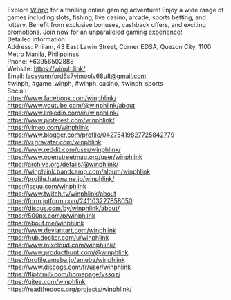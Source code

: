 Explore <a href="https://winph.link/">Winph</a> for a thrilling online gaming adventure! Enjoy a wide range of games including slots, fishing, live casino, arcade, sports betting, and lottery. Benefit from exclusive bonuses, cashback offers, and exciting promotions. Join now for an unparalleled gaming experience!<br>
Detailed information:<br>
Address: Philam, 43 East Lawin Street, Corner EDSA, Quezon City, 1100 Metro Manila, Philippines<br>
Phone: +63956502888<br>
Website: <a href="https://winph.link/">https://winph.link/</a><br>
Email: laceyannford6s7yimoolv68u8@gmail.com<br>
#winph, #game_winph, #winph_casino, #winph_sports<br>
Social: <br>
<a href="https://www.facebook.com/winphlink/">https://www.facebook.com/winphlink/</a><br>
<a href="https://www.youtube.com/@winphlink/about">https://www.youtube.com/@winphlink/about</a><br>
<a href="https://www.linkedin.com/in/winphlink/">https://www.linkedin.com/in/winphlink/</a><br>
<a href="https://www.pinterest.com/winphlink/">https://www.pinterest.com/winphlink/</a><br>
<a href="https://vimeo.com/winphlink">https://vimeo.com/winphlink</a><br>
<a href="https://www.blogger.com/profile/04275419827725842779">https://www.blogger.com/profile/04275419827725842779</a><br>
<a href="https://vi.gravatar.com/winphlink">https://vi.gravatar.com/winphlink</a><br>
<a href="https://www.reddit.com/user/winphlink/">https://www.reddit.com/user/winphlink/</a><br>
<a href="https://www.openstreetmap.org/user/winphlink">https://www.openstreetmap.org/user/winphlink</a><br>
<a href="https://archive.org/details/@winphlink/">https://archive.org/details/@winphlink/</a><br>
<a href="https://winphlink.bandcamp.com/album/winphlink">https://winphlink.bandcamp.com/album/winphlink</a><br>
<a href="https://profile.hatena.ne.jp/winphlink/">https://profile.hatena.ne.jp/winphlink/</a><br>
<a href="https://issuu.com/winphlink">https://issuu.com/winphlink</a><br>
<a href="https://www.twitch.tv/winphlink/about">https://www.twitch.tv/winphlink/about</a><br>
<a href="https://form.jotform.com/241103227858050">https://form.jotform.com/241103227858050</a><br>
<a href="https://disqus.com/by/winphlink/about/">https://disqus.com/by/winphlink/about/</a><br>
<a href="https://500px.com/p/winphlink">https://500px.com/p/winphlink</a><br>
<a href="https://about.me/winphlink">https://about.me/winphlink</a><br>
<a href="https://www.deviantart.com/winphlink">https://www.deviantart.com/winphlink</a><br>
<a href="https://hub.docker.com/u/winphlink">https://hub.docker.com/u/winphlink</a><br>
<a href="https://www.mixcloud.com/winphlink/">https://www.mixcloud.com/winphlink/</a><br>
<a href="https://www.producthunt.com/@winphlink">https://www.producthunt.com/@winphlink</a><br>
<a href="https://profile.ameba.jp/ameba/winphlink">https://profile.ameba.jp/ameba/winphlink</a><br>
<a href="https://www.discogs.com/fr/user/winphlink">https://www.discogs.com/fr/user/winphlink</a><br>
<a href="https://fliphtml5.com/homepage/yssqz/">https://fliphtml5.com/homepage/yssqz/</a><br>
<a href="https://gitee.com/winphlink">https://gitee.com/winphlink</a><br>
<a href="https://readthedocs.org/projects/winphlink/">https://readthedocs.org/projects/winphlink/</a><br>




